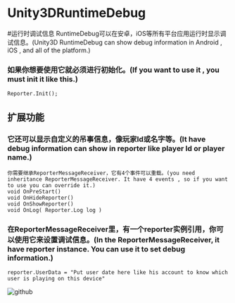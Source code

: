﻿# Unity3DRuntimeDebug

#运行时调试信息
  RuntimeDebug可以在安卓，iOS等所有平台应用运行时显示调试信息。(Unity3D RuntimeDebug can show debug information in Android , iOS , and all of the platform.)

### 如果你想要使用它就必须进行初始化。(If you want to use it , you must init it like this.)
    Reporter.Init();

扩展功能
----------------
### 它还可以显示自定义的吊事信息，像玩家Id或名字等。(It have debug information can show in reporter like player Id or player name.)
    你需要继承ReporterMessageReceiver，它有4个事件可以重载。(you need inheritance ReporterMessageReceiver. It have 4 events , so if you want to use you can override it.)
    void OnPreStart()
    void OnHideReporter()
    void OnShowReporter()
    void OnLog( Reporter.Log log )

### 在ReporterMessageReceiver里，有一个reporter实例引用，你可以使用它来设置调试信息。(In the ReporterMessageReceiver, it have reporter instance. You can use it to set debug information.)
    reporter.UserData = "Put user date here like his account to know which user is playing on this device"

![github](https://github.com/luzexi/Unity3DRuntimeDebug/blob/master/demoImg.jpg "img")
